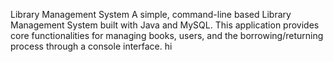Library Management System
A simple, command-line based Library Management System built with Java and MySQL. This application provides core functionalities for managing books, users, and the borrowing/returning process through a console interface. hi

